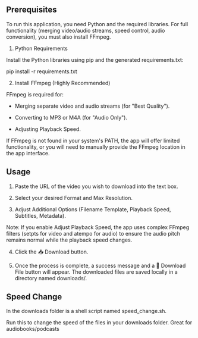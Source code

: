 ## Prerequisites

To run this application, you need Python and the required libraries. For full functionality (merging video/audio streams, speed control, audio conversion), you must also install FFmpeg.

1. Python Requirements

Install the Python libraries using pip and the generated requirements.txt:


pip install -r requirements.txt



2. Install FFmpeg (Highly Recommended)

FFmpeg is required for:

- Merging separate video and audio streams (for "Best Quality").

- Converting to MP3 or M4A (for "Audio Only").

- Adjusting Playback Speed.

If FFmpeg is not found in your system's PATH, the app will offer limited functionality, or you will need to manually provide the FFmpeg location in the app interface.


## Usage

1. Paste the URL of the video you wish to download into the text box.

2. Select your desired Format and Max Resolution.

3. Adjust Additional Options (Filename Template, Playback Speed, Subtitles, Metadata).

Note: If you enable Adjust Playback Speed, the app uses complex FFmpeg filters (setpts for video and atempo for audio) to ensure the audio pitch remains normal while the playback speed changes.

4. Click the 📥 Download button.

5. Once the process is complete, a success message and a 💾 Download File button will appear. The downloaded files are saved locally in a directory named downloads/.

## Speed Change
In the downloads folder is a shell script named speed_change.sh.

Run this to change the speed of the files in your downloads folder. Great for audiobooks/podcasts
